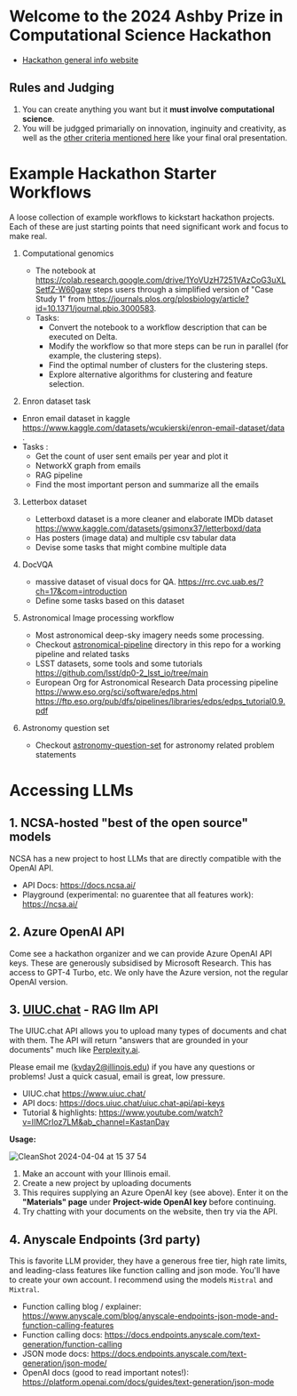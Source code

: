 # Welcome to the 2024 Ashby Prize in Computational Science Hackathon
* [Hackathon general info website](https://ai.ncsa.illinois.edu/news-events/2024/03/2024-ashby-prize-in-computational-science-hackathon/)

## Rules and Judging
1. You can create anything you want but it **must involve computational science**.
2. You will be judgged primarially on innovation, inginuity and creativity, as well as the [other criteria mentioned here](https://ai.ncsa.illinois.edu/news-events/2024/03/2024-ashby-prize-in-computational-science-hackathon/) like your final oral presentation.


# Example Hackathon Starter Workflows
 A loose collection of example workflows to kickstart hackathon projects. Each of these are just starting points that need significant work and focus to make real.

 1. Computational genomics
    - The notebook at https://colab.research.google.com/drive/1YoVUzH7251VAzCoG3uXLSetfZ-W60gaw steps users through a simplified version of "Case Study 1" from https://journals.plos.org/plosbiology/article?id=10.1371/journal.pbio.3000583.
    - Tasks:
      * Convert the notebook to a workflow description that can be executed on Delta.
      * Modify the workflow so that more steps can be run in parallel (for example, the clustering steps).
      * Find the optimal number of clusters for the clustering steps.
      * Explore alternative algorithms for clustering and feature selection.
 
 2. Enron dataset task
 - Enron email dataset in kaggle https://www.kaggle.com/datasets/wcukierski/enron-email-dataset/data .
 - Tasks :
   * Get the count of user sent emails per year and plot it
   * NetworkX graph from emails
   * RAG pipeline
   * Find the most important person and summarize all the emails

  3. Letterbox dataset
     - Letterboxd dataset is a more cleaner and elaborate IMDb dataset https://www.kaggle.com/datasets/gsimonx37/letterboxd/data
     - Has posters (image data) and multiple csv tabular data
     - Devise some tasks that might combine multiple data

4. DocVQA
   - massive dataset of visual docs for QA. https://rrc.cvc.uab.es/?ch=17&com=introduction
   - Define some tasks based on this dataset

5. Astronomical Image processing workflow
   - Most astronomical deep-sky imagery needs some processing.
   - Checkout [astronomical-pipeline](https://github.com/rohan-uiuc/ncsa-hackathon-workflows/tree/main/astronomy-pipeline) directory in this repo for a working pipeline and related tasks
   - LSST datasets, some tools and some tutorials https://github.com/lsst/dp0-2_lsst_io/tree/main
   - European Org for Astronomical Research Data processing pipeline https://www.eso.org/sci/software/edps.html https://ftp.eso.org/pub/dfs/pipelines/libraries/edps/edps_tutorial0.9.pdf 

6. Astronomy question set
   - Checkout [astronomy-question-set](astronomy_question_set.md) for astronomy related problem statements

# Accessing LLMs 

## 1. NCSA-hosted "best of the open source" models
NCSA has a new project to host LLMs that are directly compatible with the OpenAI API. 

* API Docs: https://docs.ncsa.ai/
* Playground (experimental: no guarentee that all features work): https://ncsa.ai/

## 2. Azure OpenAI API
Come see a hackathon organizer and we can provide Azure OpenAI API keys. These are generously subsidised by Microsoft Research. This has access to GPT-4 Turbo, etc. We only have the Azure version, not the regular OpenAI version.

## 3. [UIUC.chat](https://www.uiuc.chat/) - RAG llm API 
The UIUC.chat API allows you to upload many types of documents and chat with them. The API will return "answers that are grounded in your documents" much like [Perplexity.ai](https://www.perplexity.ai/).

Please email me (kvday2@illinois.edu) if you have any questions or problems! Just a quick casual, email is great, low pressure.

* UIUC.chat https://www.uiuc.chat/
* API docs: https://docs.uiuc.chat/uiuc.chat-api/api-keys
* Tutorial & highlights: https://www.youtube.com/watch?v=IIMCrIoz7LM&ab_channel=KastanDay

**Usage:**

![CleanShot 2024-04-04 at 15 37 54](https://github.com/rohan-uiuc/ncsa-hackathon-workflows/assets/13607221/63cb31ab-0e10-49d3-82d7-a5cbd05cb394)

1. Make an account with your Illinois email.
2. Create a new project by uploading documents
3. This requires supplying an Azure OpenAI key (see above). Enter it on the **"Materials" page** under **Project-wide OpenAl key** before continuing.
4. Try chatting with your documents on the website, then try via the API.

## 4. Anyscale Endpoints (3rd party)
This is favorite LLM provider, they have a generous free tier, high rate limits, and leading-class features like function calling and json mode. 
You'll have to create your own account. I recommend using the models `Mistral` and `Mixtral`.

* Function calling blog / explainer: https://www.anyscale.com/blog/anyscale-endpoints-json-mode-and-function-calling-features
* Function calling docs: https://docs.endpoints.anyscale.com/text-generation/function-calling
* JSON mode docs: https://docs.endpoints.anyscale.com/text-generation/json-mode/
* OpenAI docs (good to read important notes!): https://platform.openai.com/docs/guides/text-generation/json-mode


